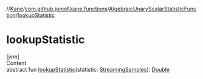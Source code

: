 //[Kane](../../index.md)/[com.github.jomof.kane.functions](../index.md)/[AlgebraicUnaryScalarStatisticFunction](index.md)/[lookupStatistic](lookup-statistic.md)



# lookupStatistic  
[jvm]  
Content  
abstract fun [lookupStatistic](lookup-statistic.md)(statistic: [StreamingSamples](../../com.github.jomof.kane.impl/-streaming-samples/index.md)): [Double](https://kotlinlang.org/api/latest/jvm/stdlib/kotlin/-double/index.html)  



